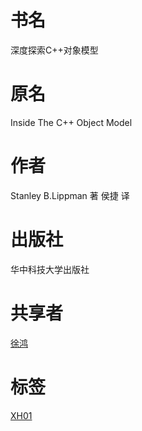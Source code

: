 # 书名 #
深度探索C++对象模型

# 原名 #
Inside The C++ Object Model

# 作者 #
Stanley B.Lippman 著
侯捷 译

# 出版社 #
华中科技大学出版社

# 共享者 #
[徐鸿](XH.md)

# 标签 #
[XH01](XH01.md)
